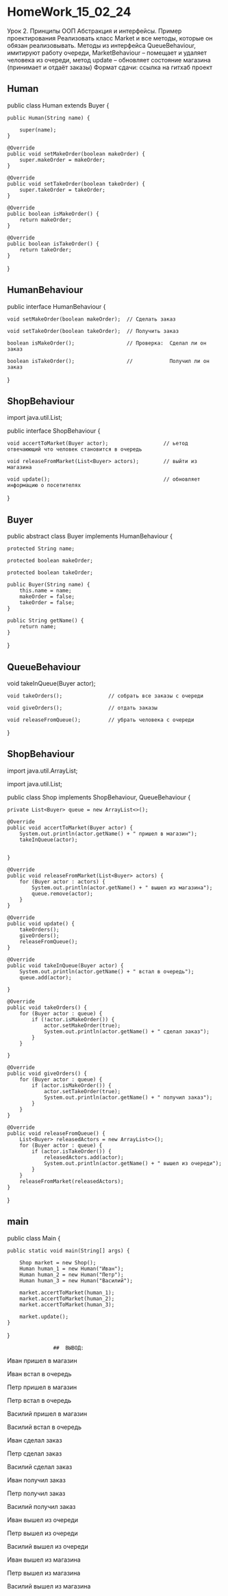# HomeWork_15_02_24

Урок 2. Принципы ООП Абстракция и интерфейсы. Пример проектирования
Реализовать класс Market и все методы, которые он обязан реализовывать.
Методы из интерфейса QueueBehaviour, имитируют работу очереди, MarketBehaviour – помещает и удаляет человека из очереди, метод update – обновляет состояние магазина (принимает и отдаёт заказы)
Формат сдачи: ссылка на гитхаб проект


## Human

 public class Human extends Buyer {
 
    public Human(String name) {
    
        super(name);
    }
    
    @Override
    public void setMakeOrder(boolean makeOrder) {
        super.makeOrder = makeOrder;
    }

    @Override
    public void setTakeOrder(boolean takeOrder) {
        super.takeOrder = takeOrder;
    }

    @Override
    public boolean isMakeOrder() {
        return makeOrder;
    }

    @Override
    public boolean isTakeOrder() {
        return takeOrder;
    }
}

## HumanBehaviour

public interface HumanBehaviour {

    void setMakeOrder(boolean makeOrder);  // Сделать заказ

    void setTakeOrder(boolean takeOrder);  // Получить заказ

    boolean isMakeOrder();                 // Проверка:  Сделал ли он заказ

    boolean isTakeOrder();                 //            Получил ли он заказ

}


## ShopBehaviour

import java.util.List;

public interface ShopBehaviour {

    void accertToMarket(Buyer actor);                  // ьетод отвечаюющий что человек становится в очередь

    void releaseFromMarket(List<Buyer> actors);        // выйти из магазина

    void update();                                     // обновляет информацию о посетителях

}


## Buyer

public abstract class Buyer implements HumanBehaviour {

    protected String name;
    
    protected boolean makeOrder;
    
    protected boolean takeOrder;

    public Buyer(String name) {
        this.name = name;
        makeOrder = false;
        takeOrder = false;
    }

    public String getName() {
        return name;
    }
}


  ## QueueBehaviour

  void takeInQueue(Buyer actor);    

    void takeOrders();               // собрать все заказы с очереди

    void giveOrders();               // отдать заказы

    void releaseFromQueue();         // убрать человека с очереди
}



## ShopBehaviour

import java.util.ArrayList;

import java.util.List;

public class Shop implements ShopBehaviour, QueueBehaviour {

    private List<Buyer> queue = new ArrayList<>();

    @Override
    public void accertToMarket(Buyer actor) {
        System.out.println(actor.getName() + " пришел в магазин");
        takeInQueue(actor);


    }

    @Override
    public void releaseFromMarket(List<Buyer> actors) {
        for (Buyer actor : actors) {
            System.out.println(actor.getName() + " вышел из магазина");
            queue.remove(actor);
        }
    }

    @Override
    public void update() {
        takeOrders();
        giveOrders();
        releaseFromQueue();
    }

    @Override
    public void takeInQueue(Buyer actor) {
        System.out.println(actor.getName() + " встал в очередь");
        queue.add(actor);

    }

    @Override
    public void takeOrders() {
        for (Buyer actor : queue) {
            if (!actor.isMakeOrder()) {
                actor.setMakeOrder(true);
                System.out.println(actor.getName() + " сделал заказ");
            }
        }

    }

    @Override
    public void giveOrders() {
        for (Buyer actor : queue) {
            if (actor.isMakeOrder()) {
                actor.setTakeOrder(true);
                System.out.println(actor.getName() + " получил заказ");
            }
        }
    }

    @Override
    public void releaseFromQueue() {
        List<Buyer> releasedActors = new ArrayList<>();
        for (Buyer actor : queue) {
            if (actor.isTakeOrder()) {
                releasedActors.add(actor);
                System.out.println(actor.getName() + " вышел из очереди");
            }
        }
        releaseFromMarket(releasedActors);
    }
}


## main

public class Main {

    public static void main(String[] args) {
    
        Shop market = new Shop();
        Human human_1 = new Human("Иван");
        Human human_2 = new Human("Петр");
        Human human_3 = new Human("Василий");
 
        market.accertToMarket(human_1);
        market.accertToMarket(human_2);
        market.accertToMarket(human_3);

        market.update();
    }
}


                   ##  ВЫВОД:

Иван пришел в магазин

Иван встал в очередь

Петр пришел в магазин

Петр встал в очередь

Василий пришел в магазин

Василий встал в очередь

Иван сделал заказ

Петр сделал заказ

Василий сделал заказ

Иван получил заказ

Петр получил заказ

Василий получил заказ

Иван вышел из очереди

Петр вышел из очереди

Василий вышел из очереди

Иван вышел из магазина

Петр вышел из магазина

Василий вышел из магазина          


